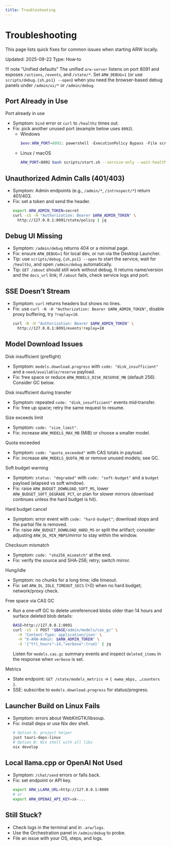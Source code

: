 ```yaml
---
title: Troubleshooting
---
```


# Troubleshooting

This page lists quick fixes for common issues when starting ARW locally.

Updated: 2025-09-22
Type: How‑to

!!! note "Unified defaults"
    The unified `arw-server` listens on port 8091 and exposes `/actions`, `/events`, and `/state/*`.
    Set `ARW_DEBUG=1` (or use `scripts/debug.{sh,ps1} --open`) when you need the browser-based debug panels under `/admin/ui/*` or `/admin/debug`.

## Port Already in Use

Port already in use
- Symptom: `bind` error or `curl` to `/healthz` times out.
- Fix: pick another unused port (example below uses `8092`).
  - Windows
    ```powershell
    $env:ARW_PORT=8092; powershell -ExecutionPolicy Bypass -File scripts\start.ps1 -ServiceOnly -WaitHealth
    ```
  - Linux / macOS
    ```bash
    ARW_PORT=8092 bash scripts/start.sh --service-only --wait-health
    ```

## Unauthorized Admin Calls (401/403)
- Symptom: Admin endpoints (e.g., `/admin/*`, `/introspect/*`) return 401/403.
- Fix: set a token and send the header.
  ```bash
  export ARW_ADMIN_TOKEN=secret
  curl -sS -H "Authorization: Bearer $ARW_ADMIN_TOKEN" \
    http://127.0.0.1:8091/state/policy | jq
  ```

## Debug UI Missing
- Symptom: `/admin/debug` returns 404 or a minimal page.
- Fix: ensure `ARW_DEBUG=1` for local dev, or run via the Desktop Launcher.
- Tip: use `scripts/debug.{sh,ps1} --open` to start the service, wait for `/healthz`, and open `/admin/debug` automatically.
- Tip: `GET /about` should still work without debug. It returns name/version and the `docs_url` link; if `/about` fails, check service logs and port.

## SSE Doesn’t Stream
- Symptom: `curl` returns headers but shows no lines.
- Fix: use `curl -N -H "Authorization: Bearer $ARW_ADMIN_TOKEN"`, disable proxy buffering, try `?replay=10`.
  ```bash
  curl -N -H "Authorization: Bearer $ARW_ADMIN_TOKEN" \
    http://127.0.0.1:8091/events?replay=10
  ```

## Model Download Issues

Disk insufficient (preflight)
- Symptom: `models.download.progress` with `code: "disk_insufficient"` and a `need/available/reserve` payload.
- Fix: free space or reduce `ARW_MODELS_DISK_RESERVE_MB` (default 256). Consider GC below.

Disk insufficient during transfer
- Symptom: repeated `code: "disk_insufficient"` events mid‑transfer.
- Fix: free up space; retry the same request to resume.

Size exceeds limit
- Symptom: `code: "size_limit"`.
- Fix: increase `ARW_MODELS_MAX_MB` (MiB) or choose a smaller model.

Quota exceeded
- Symptom: `code: "quota_exceeded"` with CAS totals in payload.
- Fix: increase `ARW_MODELS_QUOTA_MB` or remove unused models; see GC.

Soft budget warning
- Symptom: `status: "degraded"` with `code: "soft-budget"` and a `budget` payload (elapsed vs soft window).
- Fix: raise `ARW_BUDGET_DOWNLOAD_SOFT_MS`, lower `ARW_BUDGET_SOFT_DEGRADE_PCT`, or plan for slower mirrors (download continues unless the hard budget is hit).

Hard budget cancel
- Symptom: error event with `code: "hard-budget"`; download stops and the partial file is removed.
- Fix: raise `ARW_BUDGET_DOWNLOAD_HARD_MS` or split the artifact; consider adjusting `ARW_DL_MIN_MBPS`/mirror to stay within the window.

Checksum mismatch
- Symptom: `code: "sha256_mismatch"` at the end.
- Fix: verify the source and SHA‑256; retry; switch mirror.

Hung/idle
- Symptom: no chunks for a long time; idle timeout.
- Fix: set `ARW_DL_IDLE_TIMEOUT_SECS` (>0) when no hard budget; network/proxy check.

Free space via CAS GC
- Run a one‑off GC to delete unreferenced blobs older than 14 hours and surface deleted blob details:
  ```bash
  BASE=http://127.0.0.1:8091
  curl -sS -X POST "$BASE/admin/models/cas_gc" \
    -H 'Content-Type: application/json' \
    -H "X-ARW-Admin: $ARW_ADMIN_TOKEN" \
    -d '{"ttl_hours":14,"verbose":true}' | jq
  ```
  Listen for `models.cas.gc` summary events and inspect `deleted_items` in the response when `verbose` is set.

Metrics
- State endpoint: `GET /state/models_metrics` → `{ ewma_mbps, …counters }`.
- SSE: subscribe to `models.download.progress` for status/progress.

## Launcher Build on Linux Fails
- Symptom: errors about WebKitGTK/libsoup.
- Fix: install deps or use Nix dev shell.
  ```bash
  # Option A: project helper
  just tauri-deps-linux
  # Option B: Nix shell with all libs
  nix develop
  ```

## Local llama.cpp or OpenAI Not Used
- Symptom: `/chat/send` errors or falls back.
- Fix: set endpoint or API key.
  ```bash
  export ARW_LLAMA_URL=http://127.0.0.1:8080
  # or
  export ARW_OPENAI_API_KEY=sk-...
  ```

## Still Stuck?
- Check logs in the terminal and in `.arw/logs`.
- Use the Orchestration panel in `/admin/debug` to probe.
- File an issue with your OS, steps, and logs.
